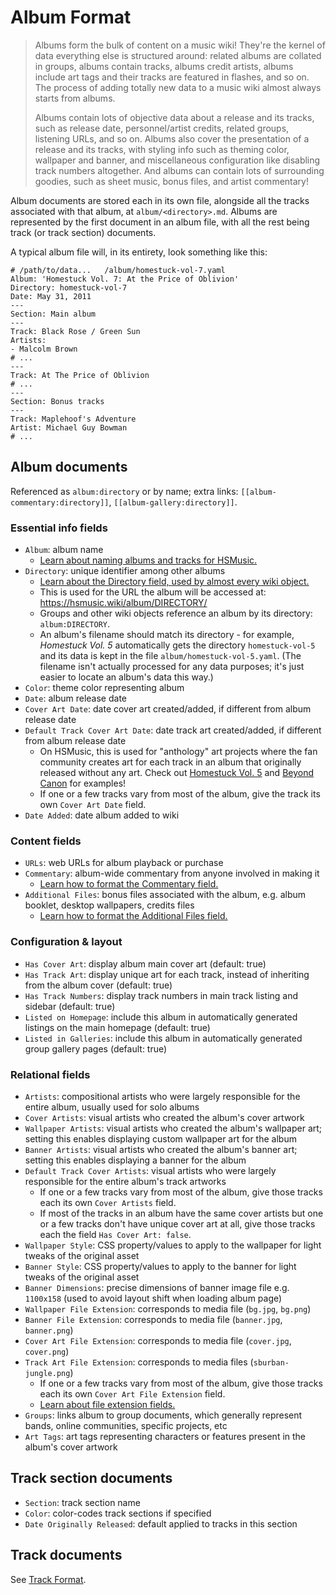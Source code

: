 # Album Format

> Albums form the bulk of content on a music wiki! They're the kernel of data everything else is structured around: related albums are collated in groups, albums contain tracks, albums credit artists, albums include art tags and their tracks are featured in flashes, and so on. The process of adding totally new data to a music wiki almost always starts from albums.
> 
> Albums contain lots of objective data about a release and its tracks, such as release date, personnel/artist credits, related groups, listening URLs, and so on. Albums also cover the presentation of a release and its tracks, with styling info such as theming color, wallpaper and banner, and miscellaneous configuration like disabling track numbers altogether. And albums can contain lots of surrounding goodies, such as sheet music, bonus files, and artist commentary!

Album documents are stored each in its own file, alongside all the tracks associated with that album, at `album/<directory>.md`. Albums are represented by the first document in an album file, with all the rest being track (or track section) documents.

A typical album file will, in its entirety, look something like this:

```
# /path/to/data...   /album/homestuck-vol-7.yaml
Album: 'Homestuck Vol. 7: At the Price of Oblivion'
Directory: homestuck-vol-7
Date: May 31, 2011
---
Section: Main album
---
Track: Black Rose / Green Sun
Artists:
- Malcolm Brown
# ...
---
Track: At The Price of Oblivion
# ...
---
Section: Bonus tracks
---
Track: Maplehoof's Adventure
Artist: Michael Guy Bowman
# ...
```

## Album documents

Referenced as `album:directory` or by name; extra links: `[[album-commentary:directory]]`, `[[album-gallery:directory]]`.

### Essential info fields

* `Album`: album name
  * [Learn about naming albums and tracks for HSMusic.](../guidelines/albums-and-tracks.md#name-albums-and-tracks-according-to-bandcamp-release)
* `Directory`: unique identifier among other albums
  * [Learn about the Directory field, used by almost every wiki object.](../guidelines/common-fields.md#directory-field)
  * This is used for the URL the album will be accessed at: https://hsmusic.wiki/album/DIRECTORY/
  * Groups and other wiki objects reference an album by its directory: `album:DIRECTORY`.
  * An album's filename should match its directory - for example, *Homestuck Vol. 5* automatically gets the directory `homestuck-vol-5` and its data is kept in the file `album/homestuck-vol-5.yaml`. (The filename isn't actually processed for any data purposes; it's just easier to locate an album's data this way.)
* `Color`: theme color representing album
* `Date`: album release date
* `Cover Art Date`: date cover art created/added, if different from album release date
* `Default Track Cover Art Date`: date track art created/added, if different from album release date
  * On HSMusic, this is used for "anthology" art projects where the fan community creates art for each track in an album that originally released without any art. Check out [Homestuck Vol. 5](https://hsmusic.wiki/album/homestuck-vol-5/) and [Beyond Canon](https://hsmusic.wiki/album/beyond-canon/) for examples!
  * If one or a few tracks vary from most of the album, give the track its own `Cover Art Date` field.
* `Date Added`: date album added to wiki

### Content fields

* `URLs`: web URLs for album playback or purchase
* `Commentary`: album-wide commentary from anyone involved in making it
  * [Learn how to format the Commentary field.](../guidelines/common-fields.md#commentary-field)
* `Additional Files`: bonus files associated with the album, e.g. album booklet, desktop wallpapers, credits files
  * [Learn how to format the Additional Files field.](../guidelines/common-fields.md#additional-files-field)

### Configuration & layout

* `Has Cover Art`: display album main cover art (default: true)
* `Has Track Art`: display unique art for each track, instead of inheriting from the album cover (default: true)
* `Has Track Numbers`: display track numbers in main track listing and sidebar (default: true)
* `Listed on Homepage`: include this album in automatically generated listings on the main homepage (default: true)
* `Listed in Galleries`: include this album in automatically generated group gallery pages (default: true)

### Relational fields

* `Artists`: compositional artists who were largely responsible for the entire album, usually used for solo albums
* `Cover Artists`: visual artists who created the album's cover artwork
* `Wallpaper Artists`: visual artists who created the album's wallpaper art; setting this enables displaying custom wallpaper art for the album
* `Banner Artists`: visual artists who created the album's banner art; setting this enables displaying a banner for the album
* `Default Track Cover Artists`: visual artists who were largely responsible for the entire album's track artworks
  * If one or a few tracks vary from most of the album, give those tracks each its own `Cover Artists` field.
  * If most of the tracks in an album have the same cover artists but one or a few tracks don't have unique cover art at all, give those tracks each the field `Has Cover Art: false`.
* `Wallpaper Style`: CSS property/values to apply to the wallpaper for light tweaks of the original asset
* `Banner Style`: CSS property/values to apply to the banner for light tweaks of the original asset
* `Banner Dimensions`: precise dimensions of banner image file e.g. `1100x158` (used to avoid layout shift when loading album page)
* `Wallpaper File Extension`: corresponds to media file (`bg.jpg`, `bg.png`)
* `Banner File Extension`: corresponds to media file (`banner.jpg`, `banner.png`)
* `Cover Art File Extension`: corresponds to media file (`cover.jpg`, `cover.png`)
* `Track Art File Extension`: corresponds to media files (`sburban-jungle.png`)
  * If one or a few tracks vary from most of the album, give those tracks each its own `Cover Art File Extension` field.
  * [Learn about file extension fields.](../common-fields.md#file-extension-fields)
* `Groups`: links album to group documents, which generally represent bands, online communities, specific projects, etc
* `Art Tags`: art tags representing characters or features present in the album's cover artwork

## Track section documents

* `Section`: track section name
* `Color`: color-codes track sections if specified
* `Date Originally Released`: default applied to tracks in this section

## Track documents

See [Track Format](track.md).
